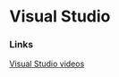 # Visual Studio

### Links

[Visual Studio videos](https://code.visualstudio.com/docs/introvideos/codeediting)
